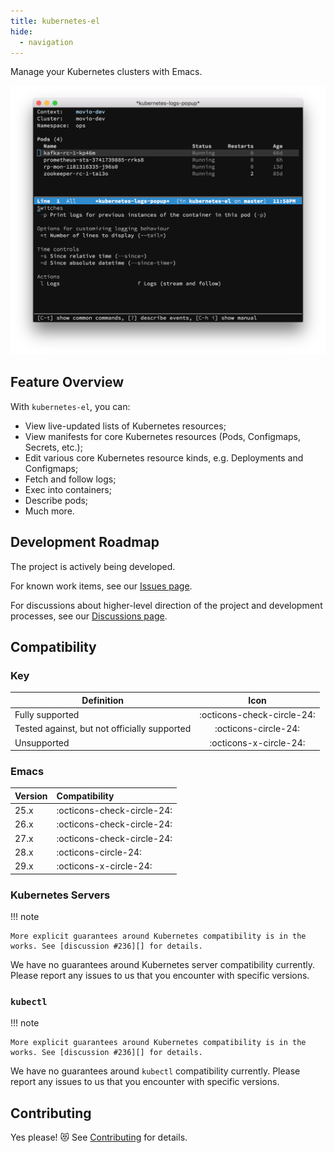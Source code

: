 ```yaml
---
title: kubernetes-el
hide:
  - navigation
---
```


Manage your Kubernetes clusters with Emacs.

![Screenshot of Kubernetes Emacs client](./assets/screenshot.png)

## Feature Overview

With `kubernetes-el`, you can:

- View live-updated lists of Kubernetes resources;
- View manifests for core Kubernetes resources (Pods, Configmaps, Secrets,
  etc.);
- Edit various core Kubernetes resource kinds, e.g. Deployments and Configmaps;
- Fetch and follow logs;
- Exec into containers;
- Describe pods;
- Much more.

## Development Roadmap

The project is actively being developed. 

For known work items, see our [Issues page][issues].

For discussions about higher-level direction of the project and development
processes, see our [Discussions page][discussions].

## Compatibility

### Key

| Definition                                   | Icon                       |
|----------------------------------------------|:--------------------------:|
| Fully supported                              | :octicons-check-circle-24: |
| Tested against, but not officially supported | :octicons-circle-24:       |
| Unsupported                                  | :octicons-x-circle-24:     |

### Emacs

| Version | Compatibility              |
|:--------|:---------------------------|
| 25.x    | :octicons-check-circle-24: |
| 26.x    | :octicons-check-circle-24: |
| 27.x    | :octicons-check-circle-24: |
| 28.x    | :octicons-circle-24:       |
| 29.x    | :octicons-x-circle-24:     |

### Kubernetes Servers

!!! note

    More explicit guarantees around Kubernetes compatibility is in the
    works. See [discussion #236][] for details.
    
We have no guarantees around Kubernetes server compatibility currently. Please
report any issues to us that you encounter with specific versions.

### `kubectl`

!!! note

    More explicit guarantees around Kubernetes compatibility is in the
    works. See [discussion #236][] for details.
    
We have no guarantees around `kubectl` compatibility currently. Please report
any issues to us that you encounter with specific versions.

## Contributing

Yes please! 😻 See [Contributing](contributing.md) for details.

[COPYING]: ./COPYING
[Evil]: https://github.com/emacs-evil/evil
[MELPA]: http://melpa.milkbox.net/#/getting-started
[contributing.org]: ./contributing.org
[use-package]: https://github.com/jwiegley/use-package
[issue #100]: https://github.com/kubernetes-el/kubernetes-el/issues/100

[issues]: github.com/kubernetes-el/kubernetes-el/issues
[discussions]: https://github.com/kubernetes-el/kubernetes-el/discussions
[discussion #236]: https://github.com/kubernetes-el/kubernetes-el/discussions/236
